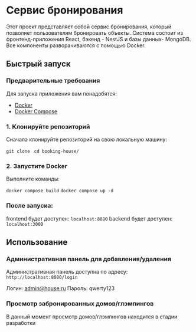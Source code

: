 # Сервис бронирования

Этот проект представляет собой сервис бронирования, который позволяет пользователям бронировать объекты. Система состоит из фронтенд-приложения React, бэкенд - NestJS и базы данных- MongoDB. Все компоненты разворачиваются с помощью Docker.

## Быстрый запуск

### Предварительные требования

Для запуска приложения вам понадобятся:

- [Docker](https://docs.docker.com/get-docker/)
- [Docker Compose](https://docs.docker.com/compose/install/)

### 1. Клонируйте репозиторий

Сначала клонируйте репозиторий на свою локальную машину:

`git clone `
`cd booking-house/`

### 2. Запустите Docker

Выполните команды:

`docker compose build`
`docker compose up -d`

### После запуска:

frontend будет доступен: `localhost:8080`
backend будет доступен: `localhost:3000`

## Использование

### Административная панель для добавления/удаления

Административная панель доступна по адресу: `http://localhost:8080/login`

Логин: admin@house.ru
Пароль: qwerty123

### Просмотр забронированных домов/глэмпингов

В данный момент просмотр домов/глэмпингов находится в стадии разработки
